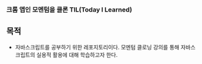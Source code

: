 ### 크롬 앱인 모멘텀을 클론 TIL(Today I Learned)
## 목적
+ 자바스크립트를 공부하기 위한 레포지토리이다. 모멘텀 클로닝 강의를 통해 자바스크립트의 실용적 활용에 대해 학습하고자 한다.